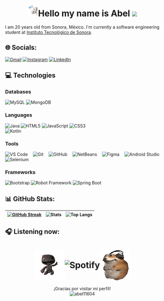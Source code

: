 <h1 align="center"><img height="40" src="assets/snoopy saludando.gif">Hello my name is Abel <img height="40" src="https://emoji.gg/assets/emoji/7333-parrotdance.gif"></h1>
<div align="justify">
I am 20 years old from Sonora, México.  
I'm currently a software engineering student at <a href="https://www.itson.mx/" target="_blank">Instituto Tecnológico de Sonora</a>.

## 🌐 Socials:
[![Gmail](https://img.shields.io/badge/Gmail-D14836?logo=gmail&logoColor=white)](mailto:abelcorona.quintero@gmail.com)
[![Instagram](https://img.shields.io/badge/Instagram-%23E4405F.svg?logo=Instagram&logoColor=white)](https://www.instagram.com/abel_corona06/)
[![LinkedIn](https://img.shields.io/badge/LinkedIn-0077B5?style=flat-square&logo=linkedin&logoColor=white)](https://www.linkedin.com/in/abel-corona-5085ab360/)

## 💻 Technologies

### Databases
![MySQL](https://img.shields.io/badge/MySQL-00f?style=flat-square&logo=mysql&logoColor=white)
![MongoDB](https://img.shields.io/badge/MongoDB-4ea94b?style=flat-square&logo=mongodb&logoColor=white)

### Languages
![Java](https://img.shields.io/badge/-Java-ED2025?style=flat-square&logo=ORACLE&logoColor=white&color=ED2025)
![HTML5](https://img.shields.io/badge/-HTML5-E44D27?style=flat-square&logo=html5&logoColor=ffffff)
![JavaScript](https://img.shields.io/badge/-JavaScript-F7DF1C?style=flat-square&logo=javascript&logoColor=black&color=F7DF1C)
![CSS3](https://img.shields.io/badge/-CSS3-1572B6?style=flat-square&logo=css3)  
![Kotlin](https://img.shields.io/badge/-Kotlin-7F52FF?style=flat-square&logo=kotlin&logoColor=white)

### Tools
![VS Code](https://img.shields.io/badge/-VSCode-007ACC?style=flat-square&logo=visual-studio-code)
![Git](https://img.shields.io/badge/-Git-F05032?style=flat-square&logo=git&logoColor=ffffff)
![GitHub](https://img.shields.io/badge/Github-%23121011.svg?style=flat-square&logo=github&logoColor=white)
![NetBeans](https://img.shields.io/badge/Apache%20NetBeans-1B6AC6?style=flat-square&logo=apache-netbeans-ide&logoColor=white)
![Figma](https://img.shields.io/badge/Figma-F24E1E?style=flat-square&logo=figma&logoColor=white)
![Android Studio](https://img.shields.io/badge/Android%20Studio-3DDC84?style=flat-square&logo=android-studio&logoColor=white)
![Selenium](https://img.shields.io/badge/Selenium-43B02A?style=flat-square&logo=selenium&logoColor=white)

### Frameworks
![Bootstrap](https://img.shields.io/badge/Bootstrap-563D7C?style=flat-square&logo=bootstrap&logoColor=white)
![Robot Framework](https://img.shields.io/badge/Robot%20Framework-000000?style=flat-square&logo=robot-framework&logoColor=white)
![Spring Boot](https://img.shields.io/badge/Spring%20Boot-6DB33F?style=flat-square&logo=spring-boot&logoColor=white)

## 📊 GitHub Stats:
| [![GitHub Streak](https://github-readme-streak-stats.herokuapp.com/?user=abel11604&theme=dracula&hide_border=true&date_format=j%2Fn%5B%2FY%5D)](https://git.io/streak-stats) | ![Stats](https://github-readme-stats.vercel.app/api?username=abel11604&count_private=true&show_icons=true&include_all_commits=true&hide_border=true&theme=dracula) | ![Top Langs](https://github-readme-stats.vercel.app/api/top-langs/?username=abel11604&layout=compact&hide_border=true&theme=dracula) |
| - | - | - |

## 🎧 Listening now:
<h1 align="center"><div style="display: flex; justify-content: center; align-items: center; margin-top: 20px;">
<img src="assets/sackboyBailando-unscreen.gif" alt="sackboy Bailando" width="100" height="100">   
<img src="https://spotify-github-profile.kittinanx.com/api/view?uid=6mgxc75tu3489b6j6og79lrsm&cover_image=true&theme=novatorem&show_offline=false&background_color=121212&interchange=false&bar_color=53b14f&bar_color_cover=true" alt="Spotify" >
<img src="assets/hamsterBailando-unscreen.gif" alt="Hamster Bailando" width="100" height="100"> </h1>

  <p align="center">
      ¡Gracias por visitar mi perfil!<br>
  <img src="https://komarev.com/ghpvc/?username=abel11604&label=Profile%20views&color=0e75b6&style=flat" alt="abel11604" />
</p>

</div>
